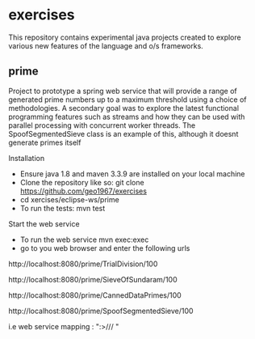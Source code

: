 # exercises

This repository contains experimental java projects created to explore various new features of the language and o/s frameworks.


## prime
Project to  prototype a  spring web service that will provide a range of generated prime numbers up to a maximum threshold using a choice of methodologies. A secondary goal was to explore the latest functional programming features such as streams and how they can be used with parallel processing with concurrent worker threads. The SpoofSegmentedSieve class is  an example of this, although it doesnt generate primes itself

Installation
-  Ensure java 1.8 and maven  3.3.9  are installed on your local machine
- Clone the repository like so:   git clone https://github.com/geo1967/exercises
- cd xercises/eclipse-ws/prime
- To run the tests: mvn test
 


Start the web service 
- To run the web service mvn exec:exec
- go to you web browser and enter the following urls

 http://localhost:8080/prime/TrialDivision/100   

 http://localhost:8080/prime/SieveOfSundaram/100 

 http://localhost:8080/prime/CannedDataPrimes/100 

 http://localhost:8080/prime/SpoofSegmentedSieve/100 

i.e web service mapping : "<host>:><port>/<method>/<algo-param>/<max-prime-limit> "






    
